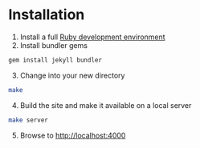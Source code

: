# Installation

1. Install a full [Ruby development environment](https://jekyllrb.com/docs/installation/)
2. Install bundler gems
```sh
gem install jekyll bundler
```
3. Change into your new directory
```sh
make
```
4. Build the site and make it available on a local server
```sh
make server
```
5. Browse to [http://localhost:4000](http://localhost:4000)
